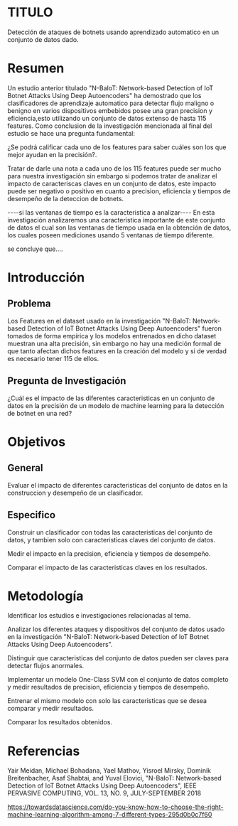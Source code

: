
# TITULO
  Detección de ataques de botnets usando aprendizado automatico en un conjunto de datos dado.
# Resumen

  Un estudio anterior titulado "N-BaIoT: Network-based Detection of IoT Botnet Attacks Using Deep Autoencoders" ha demostrado que los clasificadores de aprendizaje automatico para detectar flujo maligno o benigno en varios dispositivos embebidos posee una gran precision y eficiencia,esto utilizando un conjunto de datos extenso de hasta 115 features.
  Como conclusion de la investigación mencionada al final del estudio se hace una pregunta fundamental:
  
  ¿Se podrá calificar cada uno de los features para saber cuáles son los que mejor ayudan en la precisión?.
  
  Tratar de darle una nota a cada uno de los 115 features puede ser mucho para nuestra investigación sin embargo si podemos tratar de analizar el impacto de caracteriscas claves en un conjunto de datos, este impacto puede ser negativo o positivo en cuanto a precision, eficiencia y tiempos de desempeño de la deteccion de botnets.
  
  ----si las ventanas de tiempo es la caracteristica a analizar----
  En esta investigación analizaremos una característica importante de este conjunto de datos el cual son las ventanas de tiempo usada en la obtención de datos, los cuales poseen mediciones usando 5 ventanas de tiempo diferente.
  
  se concluye que....

# Introducción



## Problema

Los Features en el dataset usado en la investigación "N-BaIoT: Network-based Detection of IoT Botnet Attacks Using Deep Autoencoders" fueron tomados de forma empírica y los modelos entrenados en dicho dataset muestran una alta precisión, sin embargo no hay una medición formal de que tanto afectan dichos features en la creación del modelo y si de verdad es necesario tener 115 de ellos.

## Pregunta de Investigación

   ¿Cuál es el impacto de las diferentes caracteristicas en un conjunto de datos en la precisión de un modelo de machine learning para la detección de botnet en una red?

# Objetivos

## General
  Evaluar el impacto de diferentes caracteristicas del conjunto de datos en la construccion y desempeño de un clasificador.
  
## Especifico
  
  Construir un clasificador con todas las caracteristicas del conjunto de datos, y tambien solo con caracteristicas claves del conjunto de datos.
  
  Medir el impacto en la precision, eficiencia y tiempos de desempeño.

  Comparar el impacto de las caracteristicas claves en los resultados.

# Metodología

  Identificar los estudios e investigaciones relacionadas al tema.
  
  Analizar los diferentes ataques y dispositivos del conjunto de datos usado en la investigación "N-BaIoT: Network-based Detection of IoT Botnet Attacks Using Deep Autoencoders".
  
  Distinguir que caracteristicas del conjunto de datos pueden ser claves para detectar flujos anormales.
  
  Implementar un modelo One-Class SVM con el conjunto de datos completo y medir resultados de precision, eficiencia y tiempos de desempeño.
  
  Entrenar el mismo modelo con solo las caracteristicas que se desea comparar y medir resultados.
  
  Comparar los resultados obtenidos.
  
  
# Referencias

Yair Meidan, Michael Bohadana, Yael Mathov, Yisroel Mirsky,
Dominik Breitenbacher, Asaf Shabtai, and Yuval Elovici, "N-BaIoT: Network-based Detection
of IoT Botnet Attacks
Using Deep Autoencoders", IEEE PERVASIVE COMPUTING, VOL. 13, NO. 9, JULY-SEPTEMBER 2018 

https://towardsdatascience.com/do-you-know-how-to-choose-the-right-machine-learning-algorithm-among-7-different-types-295d0b0c7f60


